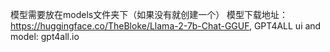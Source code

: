 模型需要放在models文件夹下（如果没有就创建一个）
模型下载地址：https://huggingface.co/TheBloke/Llama-2-7b-Chat-GGUF, GPT4ALL ui and model: gpt4all.io
